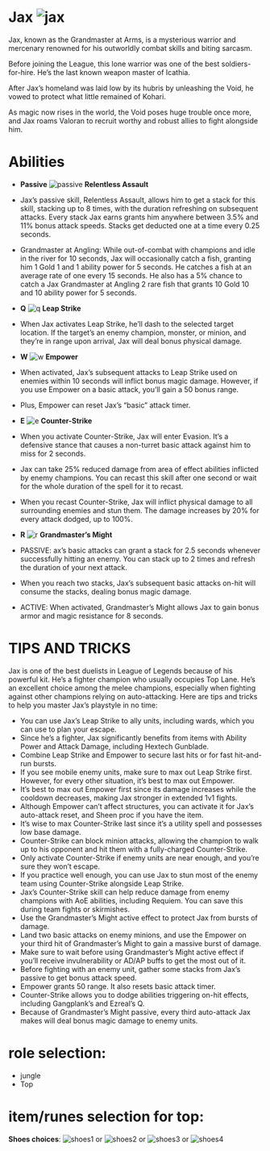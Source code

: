 # Jax ![jax](https://static.wikia.nocookie.net/leagueoflegends/images/f/f5/Jax_OriginalSquare.png/revision/latest/scale-to-width-down/42?cb=20230926225838)

Jax, known as the Grandmaster at Arms, is a mysterious warrior and mercenary renowned for his outworldly combat skills and biting sarcasm.

Before joining the League, this lone warrior was one of the best soldiers-for-hire. He’s the last known weapon master of Icathia.

After Jax’s homeland was laid low by its hubris by unleashing the Void, he vowed to protect what little remained of Kohari.

As magic now rises in the world, the Void poses huge trouble once more, and Jax roams Valoran to recruit worthy and robust allies to fight alongside him.


# Abilities
- **Passive** ![passive](https://static.wikia.nocookie.net/leagueoflegends/images/2/2d/Jax_Relentless_Assault.png/revision/latest?cb=20230929221538) **Relentless Assault** 
- Jax’s passive skill, Relentless Assault, allows him to get a stack for this skill, stacking up to 8 times, with the duration refreshing on subsequent attacks.
Every stack Jax earns grants him anywhere between 3.5% and 11% bonus attack speeds. Stacks get deducted one at a time every 0.25 seconds.

- Grandmaster at Angling: While out-of-combat with champions and idle in the river for 10 seconds, Jax will occasionally catch a fish, granting him 1 Gold 1 and 1 ability power for 5 seconds. He catches a fish at an average rate of one every 15 seconds. He also has a 5% chance to catch a Jax Grandmaster at Angling 2 rare fish that grants 10 Gold 10 and 10 ability power for 5 seconds.
  
- **Q** ![q](https://static.wikia.nocookie.net/leagueoflegends/images/c/ca/Jax_Leap_Strike.png/revision/latest?cb=20230929221423) **Leap Strike**
- When Jax activates Leap Strike, he’ll dash to the selected target location. If the target’s an enemy champion, monster, or minion, and they’re in range upon arrival, Jax will deal bonus physical damage.
  
- **W** ![w](https://static.wikia.nocookie.net/leagueoflegends/images/5/57/Jax_Empower.png/revision/latest?cb=20230929221204) **Empower**
- When activated, Jax’s subsequent attacks to Leap Strike used on enemies within 10 seconds will inflict bonus magic damage. However, if you use Empower on a basic attack, you’ll gain a 50 bonus range.
- Plus, Empower can reset Jax’s “basic” attack timer.
  
- **E** ![e](https://static.wikia.nocookie.net/leagueoflegends/images/9/9b/Jax_Counter_Strike.png/revision/latest?cb=20230929221107) **Counter-Strike**
- When you activate Counter-Strike, Jax will enter Evasion. It’s a defensive stance that causes a non-turret basic attack against him to miss for 2 seconds.
- Jax can take 25% reduced damage from area of effect abilities inflicted by enemy champions. You can recast this skill after one second or wait for the whole duration of the spell for it to recast.
- When you recast Counter-Strike, Jax will inflict physical damage to all surrounding enemies and stun them. The damage increases by 20% for every attack dodged, up to 100%.
  
- **R** ![r](https://static.wikia.nocookie.net/leagueoflegends/images/7/7f/Jax_Grandmaster-At-Arms.png/revision/latest?cb=20230929221259) **Grandmaster’s Might**
- PASSIVE: ax’s basic attacks can grant a stack for 2.5 seconds whenever successfully hitting an enemy. You can stack up to 2 times and refresh the duration of your next attack.
- When you reach two stacks, Jax’s subsequent basic attacks on-hit will consume the stacks, dealing bonus magic damage. 
- ACTIVE: When activated, Grandmaster’s Might allows Jax to gain bonus armor and magic resistance for 8 seconds.

# TIPS AND TRICKS

Jax is one of the best duelists in League of Legends because of his powerful kit. He’s a fighter champion who usually occupies Top Lane. He’s an excellent choice among the melee champions, especially when fighting against other champions relying on auto-attacking.
Here are tips and tricks to help you master Jax’s playstyle in no time:

- You can use Jax’s Leap Strike to ally units, including wards, which you can use to plan your escape. 
- Since he’s a fighter, Jax significantly benefits from items with Ability Power and Attack Damage, including Hextech Gunblade. 
- Combine Leap Strike and Empower to secure last hits or for fast hit-and-run bursts. 
- If you see mobile enemy units, make sure to max out Leap Strike first. However, for every other situation, it’s best to max out Empower. 
- It’s best to max out Empower first since its damage increases while the cooldown decreases, making Jax stronger in extended 1v1 fights. 
- Although Empower can’t affect structures, you can activate it for Jax’s auto-attack reset, and Sheen proc if you have the item. 
- It’s wise to max Counter-Strike last since it’s a utility spell and possesses low base damage. 
- Counter-Strike can block minion attacks, allowing the champion to walk up to his opponent and hit them with a fully-charged Counter-Strike. 
- Only activate Counter-Strike if enemy units are near enough, and you’re sure they won’t escape. 
- If you practice well enough, you can use Jax to stun most of the enemy team using Counter-Strike alongside Leap Strike. 
- Jax’s Counter-Strike skill can help reduce damage from enemy champions with AoE abilities, including Requiem. You can save this during team fights or skirmishes. 
- Use the Grandmaster’s Might active effect to protect Jax from bursts of damage. 
- Land two basic attacks on enemy minions, and use the Empower on your third hit of Grandmaster’s Might to gain a massive burst of damage. 
- Make sure to wait before using Grandmaster’s Might active effect if you’ll receive invulnerability or AD/AP buffs to get the most out of it. 
- Before fighting with an enemy unit, gather some stacks from Jax’s passive to get bonus attack speed. 
- Empower grants 50 range. It also resets basic attack timer. 
- Counter-Strike allows you to dodge abilities triggering on-hit effects, including Gangplank’s and Ezreal’s Q. 
- Because of Grandmaster’s Might passive, every third auto-attack Jax makes will deal bonus magic damage to enemy units.

# role selection:
- jungle
- Top

# item/runes selection for top:
**Shoes choices**:
![shoes1](https://static.wikia.nocookie.net/leagueoflegends/images/1/14/Ionian_Boots_of_Lucidity_item.png/revision/latest/scale-to-width-down/40?cb=20201029200352) or
![shoes2](https://static.wikia.nocookie.net/leagueoflegends/images/b/be/Plated_Steelcaps_item.png/revision/latest/scale-to-width-down/40?cb=20201029223540) or
![shoes3](https://static.wikia.nocookie.net/leagueoflegends/images/b/be/Plated_Steelcaps_item.png/revision/latest/scale-to-width-down/40?cb=20201029223540) or
![shoes4](https://static.wikia.nocookie.net/leagueoflegends/images/6/69/Boots_of_Swiftness_item.png/revision/latest/scale-to-width-down/40?cb=20201027193506)


